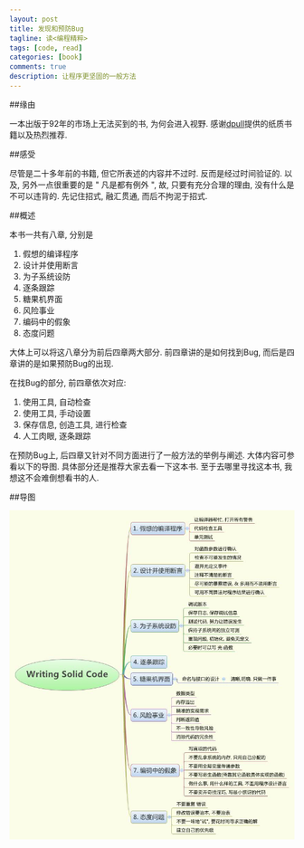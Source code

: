 ```yaml
---
layout: post
title: 发现和预防Bug
tagline: 读<编程精粹>
tags: [code, read]
categories: [book]
comments: true
description: 让程序更坚固的一般方法
---
```


##缘由

一本出版于92年的市场上无法买到的书, 为何会进入视野. 感谢[dpull][dpull]提供的纸质书籍以及热烈推荐. 

##感受

尽管是二十多年前的书籍, 但它所表述的内容并不过时. 反而是经过时间验证的. 以及, 另外一点很重要的是 " 凡是都有例外 ", 故, 只要有充分合理的理由, 没有什么是不可以违背的. 先记住招式, 融汇贯通, 而后不拘泥于招式. 

##概述

本书一共有八章, 分别是

1. 假想的编译程序
2. 设计并使用断言
3. 为子系统设防
4. 逐条跟踪
5. 糖果机界面
6. 风险事业
7. 编码中的假象
8. 态度问题

大体上可以将这八章分为前后四章两大部分. 前四章讲的是如何找到Bug, 而后是四章讲的是如果预防Bug的出现. 

在找Bug的部分, 前四章依次对应:

1. 使用工具, 自动检查
2. 使用工具, 手动设置
3. 保存信息, 创造工具, 进行检查
4. 人工肉眼, 逐条跟踪

在预防Bug上, 后四章又针对不同方面进行了一般方法的举例与阐述. 大体内容可参看以下的导图. 具体部分还是推荐大家去看一下这本书. 至于去哪里寻找这本书, 我想这不会难倒想看书的人. 

##导图

![writing solid code](/assets/images/writing-solid-code.jpg)



[dpull]: http://www.dpull.com/blog/index.html 
